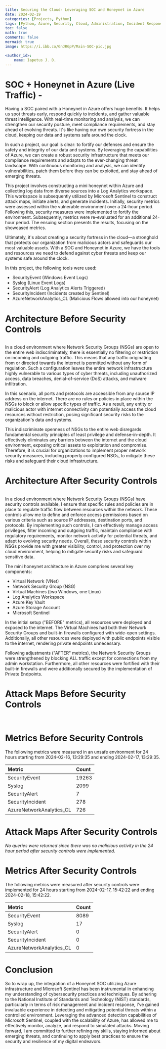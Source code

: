 ```yaml
---
title: Securing the Cloud- Leveraging SOC and Honeynet in Azure
date: 2024-02-19
categories: [Projects, Python]
tags: [Python, Azure, Security, Cloud, Administration, Incident Response]
toc: false
math: true
comments: false
mermaid: true
image: https://i.ibb.co/GnJRGpP/Main-SOC-pic.jpg

<author_id>:
    name: Iapetus J. D.
---
```

# SOC + Honeynet in Azure (Live Traffic) - 

Having a SOC paired with a Honeynet in Azure offers huge benefits. It helps us spot threats early, respond quickly to incidents, and gather valuable threat intelligence. With real-time monitoring and analysis, we can strengthen our security posture, meet compliance requirements, and stay ahead of evolving threats. It's like having our own security fortress in the cloud, keeping our data and systems safe around the clock.

In such a project, our goal is clear: to fortify our defenses and ensure the safety and integrity of our data and systems. By leveraging the capabilities of Azure, we can create a robust security infrastructure that meets our compliance requirements and adapts to the ever-changing threat landscape. With continuous monitoring and analysis, we can identify vulnerabilities, patch them before they can be exploited, and stay ahead of emerging threats.

This project involves constructing a mini honeynet within Azure and collecting log data from diverse sources into a Log Analytics workspace. This workspace is subsequently utilized by Microsoft Sentinel to construct attack maps, initiate alerts, and generate incidents. Initially, security metrics were assessed within the vulnerable environment over a 24-hour period. Following this, security measures were implemented to fortify the environment. Subsequently, metrics were re-evaluated for an additional 24-hour period. The ensuing section presents the results, focusing on the showcased metrics.

Ultimately, it's about creating a security fortress in the cloud—a stronghold that protects our organization from malicious actors and safeguards our most valuable assets. With a SOC and Honeynet in Azure, we have the tools and resources we need to defend against cyber threats and keep our systems safe around the clock.

In this project, the following tools were used: 

* SecurityEvent (Windows Event Logs)
* Syslog (Linux Event Logs)
* SecurityAlert (Log Analytics Alerts Triggered)
* SecurityIncident (Incidents created by Sentinel)
* AzureNetworkAnalytics_CL (Malicious Flows allowed into our honeynet)

# Architecture Before Security Controls 

<img src="https://i.ibb.co/LkZV7w5/Before-Hardening.jpg" alt="">

In a cloud environment where Network Security Groups (NSGs) are open to the entire web indiscriminately, there is essentially no filtering or restriction on incoming and outgoing traffic. This means that any traffic originating from or directed towards the internet is permitted without any form of regulation. Such a configuration leaves the entire network infrastructure highly vulnerable to various types of cyber threats, including unauthorized access, data breaches, denial-of-service (DoS) attacks, and malware infiltration.

In this scenario, all ports and protocols are accessible from any source IP address on the internet. There are no rules or policies in place within the NSGs to block or allow specific types of traffic. As a result, any entity or malicious actor with internet connectivity can potentially access the cloud resources without restriction, posing significant security risks to the organization's data and systems.

This indiscriminate openness of NSGs to the entire web disregards fundamental security principles of least privilege and defense-in-depth. It effectively eliminates any barriers between the internet and the cloud environment, exposing critical assets to exploitation and compromise. Therefore, it is crucial for organizations to implement proper network security measures, including properly configured NSGs, to mitigate these risks and safeguard their cloud infrastructure.


# Architecture After Security Controls

<img src="https://i.ibb.co/S6TsDyZ/After-Hardening.jpg" alt="">

In a cloud environment where Network Security Groups (NSGs) have security controls available, I ensure that specific rules and policies are in place to regulate traffic flow between resources within the network. These controls allow me to define and enforce access permissions based on various criteria such as source IP addresses, destination ports, and protocols. By implementing such controls, I can effectively manage access privileges, filter incoming and outgoing traffic, maintain compliance with regulatory requirements, monitor network activity for potential threats, and adapt to evolving security needs. Overall, these security controls within NSGs provide me with greater visibility, control, and protection over my cloud environment, helping to mitigate security risks and safeguard sensitive data.

The mini honeynet architecture in Azure comprises several key components:

* Virtual Network (VNet)
* Network Security Group (NSG)
* Virtual Machines (two Windows, one Linux)
* Log Analytics Workspace
* Azure Key Vault
* Azure Storage Account
* Microsoft Sentinel

In the initial setup ("BEFORE" metrics), all resources were deployed and exposed to the internet. The Virtual Machines had both their Network Security Groups and built-in firewalls configured with wide-open settings. Additionally, all other resources were deployed with public endpoints visible to the internet, rendering private endpoints unnecessary.

Following adjustments ("AFTER" metrics), the Network Security Groups were strengthened by blocking ALL traffic except for connections from my admin workstation. Furthermore, all other resources were fortified with their built-in firewalls and were additionally secured by the implementation of Private Endpoints.

# Attack Maps Before Security Controls
<img src="https://i.ibb.co/q9zqpBy/68747470733a2f2f692e696d6775722e636f6d2f317176737753582e706e67.png" alt="">
<img src="https://i.ibb.co/NKxGYGL/68747470733a2f2f692e696d6775722e636f6d2f473159675a74362e706e67.png" alt="">
<img src="https://i.ibb.co/x6Sx2QH/68747470733a2f2f692e696d6775722e636f6d2f45537239446c762e706e67.png" alt="">

# Metrics Before Security Controls
The following metrics were measured in an unsafe environment for 24 hours starting from 2024-02-16, 13:29:35 and ending 2024-02-17, 13:29:35.

| Metric      | Count       |
| :----------- | :----------- |
| SecurityEvent     | 19263       |
| Syslog   | 2099        |
| SecurityAlert | 7 |
| SecurityIncident | 278 |
| AzureNetworkAnalytics_CL | 726 |

# Attack Maps After Security Controls

*No queries were returned since there was no malicious activity in the 24 hour period after security controls were implemented.*

# Metrics After Security Controls

The following metrics were measured after security controls were implemented for 24 hours starting from 2024-02-17, 15:42:22 and ending 2024-02-18, 15:42:22.

| Metric      | Count       |
| :----------- | :----------- |
| SecurityEvent     | 8089       |
| Syslog   | 17      |
| SecurityAlert | 0  |
| SecurityIncident | 0 |
| AzureNetworkAnalytics_CL | 0 |

# Conclusion

So to wrap up, the integration of a Honeynet SOC utilizing Azure infrastructure and Microsoft Sentinel has been instrumental in enhancing my understanding of cybersecurity practices and techniques. By adhering to the National Institute of Standards and Technology (NIST) standards, particularly in terms of risk management and incident response, I've gained invaluable experience in detecting and mitigating potential threats within a controlled environment. Leveraging the advanced detection capabilities of Microsoft Sentinel, coupled with the scalability of Azure, has allowed me to effectively monitor, analyze, and respond to simulated attacks. Moving forward, I am committed to further refining my skills, staying informed about emerging threats, and continuing to apply best practices to ensure the security and resilience of my digital endeavors.